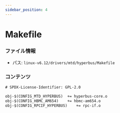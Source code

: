 ```yaml
---
sidebar_position: 4
---
```

# Makefile

### ファイル情報

- パス: `linux-v6.12/drivers/mtd/hyperbus/Makefile`

### コンテンツ

```txt
# SPDX-License-Identifier: GPL-2.0

obj-$(CONFIG_MTD_HYPERBUS)	+= hyperbus-core.o
obj-$(CONFIG_HBMC_AM654)	+= hbmc-am654.o
obj-$(CONFIG_RPCIF_HYPERBUS)	+= rpc-if.o

```
